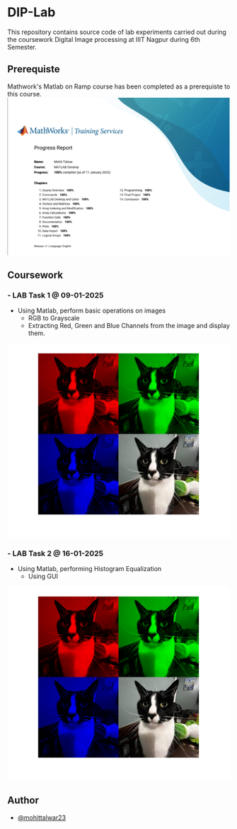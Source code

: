 
# DIP-Lab

This repository contains source code of lab experiments carried out during the coursework Digital Image processing at IIIT Nagpur during 6th Semester.

## Prerequiste

Mathwork's Matlab on Ramp course has been completed as a prerequiste to this course.
![Output](https://github.com/mohittalwar23/DIP-Lab/blob/main/matlab_report.png?raw=true)


## Coursework

### - LAB Task 1  @ 09-01-2025
- Using Matlab, perform basic operations on images
   - RGB to Grayscale
   - Extracting Red, Green and Blue Channels from the image and display them.

![Output](https://github.com/mohittalwar23/DIP-Lab/blob/main/lab1out.png?raw=true)

### - LAB Task 2  @ 16-01-2025
- Using Matlab, performing Histogram Equalization
   - Using GUI

![Output](https://github.com/mohittalwar23/DIP-Lab/blob/main/lab1out.png?raw=true)

## Author

- [@mohittalwar23](https://www.github.com/mohittalwar23)

